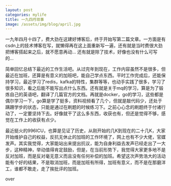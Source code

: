 ```yaml
---
layout: post
categories: mylife
title: 一九四月琐事
image: /assets/img/blog/april.jpg
---
```

一九年四月十四了，费大劲在这建好博客后，终于开始写第二篇文章。一方面是有csdn上的技术博客在写，就懒得再在这上面重新写一遍，还有就是当时费很大劲把博客搭起来之后，就不愿意再动...
还有就是除了技术，好像也没有什么可写的...

简单回忆总结下最近的工作生活吧。从过完年到现在，工作内容虽然不是很多，但最近在加班，还算是有意义的加班吧，能自己学点东西。平时工作完成后，还能保持学习，最近学习了redis，kafka的特性，集群等等，也动手实践了很多，学习了很多知识，看之后能不能写出点什么东西。还有就是关于mq的学习，算是为了锻炼自己的英语吧，翻译了几篇官方的文档。再就是docker，go的学习，这些都是偶尔学习一下，go算是学了挺多，资料视频看了几个，但就是敲代码少，还处于蹒跚学步的状态，只能是通过在刷题的时候练习下。之前心心念的刷题终于付诸行动了，一定要坚持下去。好像就干了这么多东西，收获也有，但还是觉得不够，感觉在工作上的收获有点少。 

最近挺火的996ICU，也算是见证了历史，从刚开始的几K到现在的二十几K，大家开始维护自己的权益，反抗无休止的加班的工作环境了，网上也有不少大佬，官媒发声。其实我觉得，大家能站出来提出抗议，能为自身利益去发声已经走出了一大步，这种精神，举动值得肯定鼓励，但是，在当前形势下，我觉得大家更多地不是反对加班，而是反对毫无意义而且没有任何补偿的加班。希望这次声势浩大的活动能有个好的结果，不是取消加班，而是加班有所得，加班有意义，而不是在那磨洋工，谁都不敢走，走了挨批评的加班。

over
